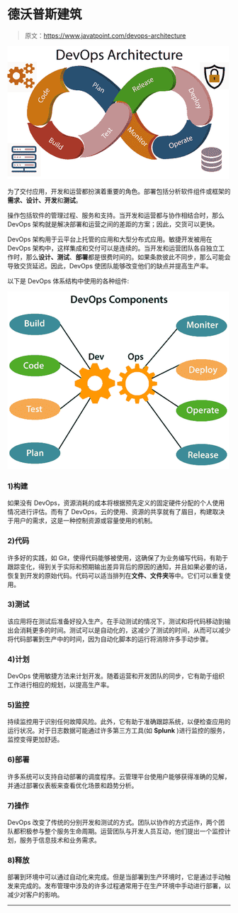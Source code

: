 # 德沃普斯建筑

> 原文：<https://www.javatpoint.com/devops-architecture>

![DevOps Architecture](img/ed2fdcc06b2da831941aa9194c5ae214.png)

为了交付应用，开发和运营都扮演着重要的角色。部署包括分析软件组件或框架的**需求、设计、开发**和**测试**。

操作包括软件的管理过程、服务和支持。当开发和运营都与协作相结合时，那么 DevOps 架构就是解决部署和运营之间的差距的方案；因此，交货可以更快。

DevOps 架构用于云平台上托管的应用和大型分布式应用。敏捷开发被用在 DevOps 架构中，这样集成和交付可以是连续的。当开发和运营团队各自独立工作时，那么**设计、测试**、**部署**都是很费时间的。如果条款彼此不同步，那么可能会导致交货延迟。因此，DevOps 使团队能够改变他们的缺点并提高生产率。

以下是 DevOps 体系结构中使用的各种组件:

![DevOps Architecture](img/6fa8a567f4b37c88dfc10e5040480649.png)

### 1)构建

如果没有 DevOps，资源消耗的成本将根据预先定义的固定硬件分配的个人使用情况进行评估。而有了 DevOps，云的使用、资源的共享就有了眉目，构建取决于用户的需求，这是一种控制资源或容量使用的机制。

### 2)代码

许多好的实践，如 Git，使得代码能够被使用，这确保了为业务编写代码，有助于跟踪变化，得到关于实际和预期输出差异背后的原因的通知，并且如果必要的话，恢复到开发的原始代码。代码可以适当排列在**文件、文件夹**等中。它们可以重复使用。

### 3)测试

该应用将在测试后准备好投入生产。在手动测试的情况下，测试和将代码移动到输出会消耗更多的时间。测试可以是自动化的，这减少了测试的时间，从而可以减少将代码部署到生产中的时间，因为自动化脚本的运行将消除许多手动步骤。

### 4)计划

DevOps 使用敏捷方法来计划开发。随着运营和开发团队的同步，它有助于组织工作进行相应的规划，以提高生产率。

### 5)监控

持续监控用于识别任何故障风险。此外，它有助于准确跟踪系统，以便检查应用的运行状况。对于日志数据可能通过许多第三方工具(如 **Splunk** )进行监控的服务，监控变得更加舒适。

### 6)部署

许多系统可以支持自动部署的调度程序。云管理平台使用户能够获得准确的见解，并通过部署仪表板来查看优化场景和趋势分析。

### 7)操作

DevOps 改变了传统的分别开发和测试的方式。团队以协作的方式运作，两个团队都积极参与整个服务生命周期。运营团队与开发人员互动，他们提出一个监控计划，服务于信息技术和业务需求。

### 8)释放

部署到环境中可以通过自动化来完成。但是当部署到生产环境时，它是通过手动触发来完成的。发布管理中涉及的许多过程通常用于在生产环境中手动进行部署，以减少对客户的影响。

* * *